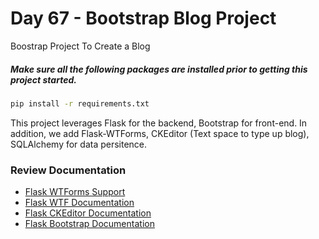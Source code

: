 # Day 67 - Bootstrap Blog Project
Boostrap Project To Create a Blog


##### Make sure all the following packages are installed prior to getting this project started.
```bash
pip install -r requirements.txt
```

This project leverages Flask for the backend, Bootstrap for front-end. In addition, we add Flask-WTForms, CKEditor (Text space to type up blog), SQLAlchemy for data persitence. 

### Review Documentation
<ul>
  <li><a href="https://pythonhosted.org/Flask-Bootstrap/forms.html#form-macro-reference">Flask WTForms Support</a></li>
  <li><a href="https://flask-wtf.readthedocs.io/en/1.0.x/quickstart/#creating-forms">Flask WTF Documentation</a></li>
  <li><a href="https://flask-ckeditor.readthedocs.io/en/latest/">Flask CKEditor Documentation</a></li>
  <li><a href="https://pythonhosted.org/Flask-Bootstrap/">Flask Bootstrap Documentation</a></li>
 </ul>
